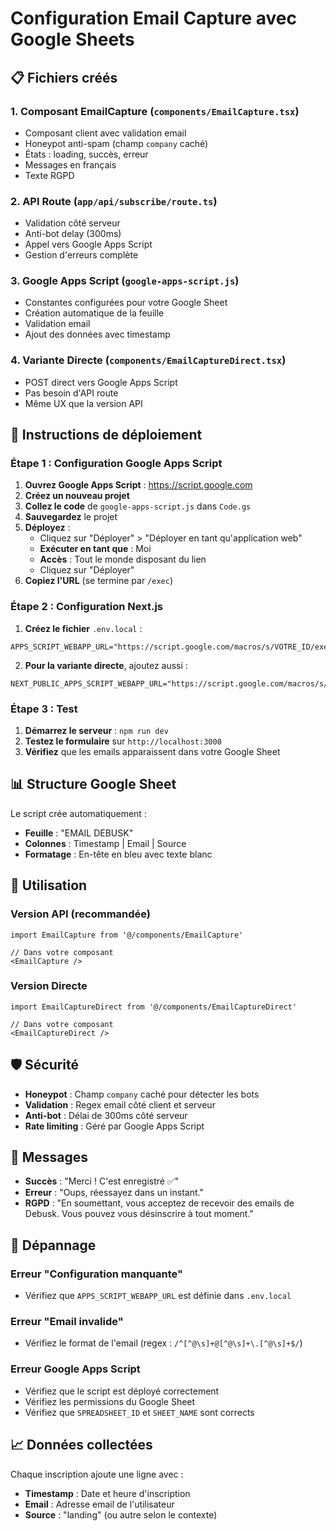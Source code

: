 # Configuration Email Capture avec Google Sheets

## 📋 Fichiers créés

### 1. Composant EmailCapture (`components/EmailCapture.tsx`)
- Composant client avec validation email
- Honeypot anti-spam (champ `company` caché)
- États : loading, succès, erreur
- Messages en français
- Texte RGPD

### 2. API Route (`app/api/subscribe/route.ts`)
- Validation côté serveur
- Anti-bot delay (300ms)
- Appel vers Google Apps Script
- Gestion d'erreurs complète

### 3. Google Apps Script (`google-apps-script.js`)
- Constantes configurées pour votre Google Sheet
- Création automatique de la feuille
- Validation email
- Ajout des données avec timestamp

### 4. Variante Directe (`components/EmailCaptureDirect.tsx`)
- POST direct vers Google Apps Script
- Pas besoin d'API route
- Même UX que la version API

## 🚀 Instructions de déploiement

### Étape 1 : Configuration Google Apps Script

1. **Ouvrez Google Apps Script** : https://script.google.com
2. **Créez un nouveau projet**
3. **Collez le code** de `google-apps-script.js` dans `Code.gs`
4. **Sauvegardez** le projet
5. **Déployez** :
   - Cliquez sur "Déployer" > "Déployer en tant qu'application web"
   - **Exécuter en tant que** : Moi
   - **Accès** : Tout le monde disposant du lien
   - Cliquez sur "Déployer"
6. **Copiez l'URL** (se termine par `/exec`)

### Étape 2 : Configuration Next.js

1. **Créez le fichier** `.env.local` :
```env
APPS_SCRIPT_WEBAPP_URL="https://script.google.com/macros/s/VOTRE_ID/exec"
```

2. **Pour la variante directe**, ajoutez aussi :
```env
NEXT_PUBLIC_APPS_SCRIPT_WEBAPP_URL="https://script.google.com/macros/s/VOTRE_ID/exec"
```

### Étape 3 : Test

1. **Démarrez le serveur** : `npm run dev`
2. **Testez le formulaire** sur `http://localhost:3000`
3. **Vérifiez** que les emails apparaissent dans votre Google Sheet

## 📊 Structure Google Sheet

Le script crée automatiquement :
- **Feuille** : "EMAIL DEBUSK"
- **Colonnes** : Timestamp | Email | Source
- **Formatage** : En-tête en bleu avec texte blanc

## 🔧 Utilisation

### Version API (recommandée)
```tsx
import EmailCapture from '@/components/EmailCapture'

// Dans votre composant
<EmailCapture />
```

### Version Directe
```tsx
import EmailCaptureDirect from '@/components/EmailCaptureDirect'

// Dans votre composant
<EmailCaptureDirect />
```

## 🛡️ Sécurité

- **Honeypot** : Champ `company` caché pour détecter les bots
- **Validation** : Regex email côté client et serveur
- **Anti-bot** : Délai de 300ms côté serveur
- **Rate limiting** : Géré par Google Apps Script

## 📝 Messages

- **Succès** : "Merci ! C'est enregistré ✅"
- **Erreur** : "Oups, réessayez dans un instant."
- **RGPD** : "En soumettant, vous acceptez de recevoir des emails de Debusk. Vous pouvez vous désinscrire à tout moment."

## 🐛 Dépannage

### Erreur "Configuration manquante"
- Vérifiez que `APPS_SCRIPT_WEBAPP_URL` est définie dans `.env.local`

### Erreur "Email invalide"
- Vérifiez le format de l'email (regex : `/^[^@\s]+@[^@\s]+\.[^@\s]+$/`)

### Erreur Google Apps Script
- Vérifiez que le script est déployé correctement
- Vérifiez les permissions du Google Sheet
- Vérifiez que `SPREADSHEET_ID` et `SHEET_NAME` sont corrects

## 📈 Données collectées

Chaque inscription ajoute une ligne avec :
- **Timestamp** : Date et heure d'inscription
- **Email** : Adresse email de l'utilisateur
- **Source** : "landing" (ou autre selon le contexte)
